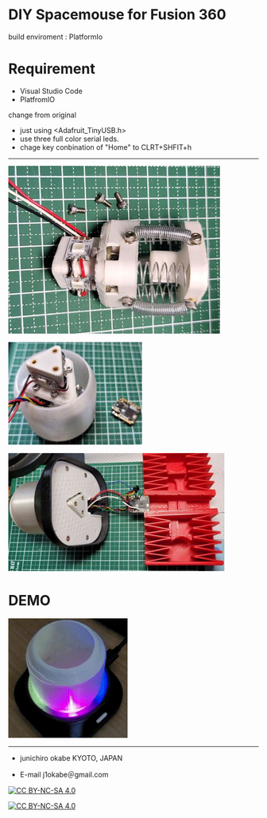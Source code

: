 # DIY Spacemouse for Fusion 360
build enviroment : PlatformIo


# Requirement
* Visual Studio Code
* PlatfromIO


change from original
- just using <Adafruit_TinyUSB.h>
- use three full color serial leds.
- chage key conbination of "Home" to CLRT+SHFIT+h

---
![stem](Images/stem.jpg "stem")

![knob](Images/knob.jpg "knob")

![wire_soldering](Images/wire_soldering.jpg "wire_soldering")

# DEMO
![idleing rainbow](Images/idleing_color.gif "rainbow")

---
* junichiro okabe  KYOTO, JAPAN 

* E-mail j1okabe＠gmail.com


[![CC BY-NC-SA 4.0][cc-by-nc-sa-shield]][cc-by-nc-sa]

[![CC BY-NC-SA 4.0][cc-by-nc-sa-image]][cc-by-nc-sa]

[cc-by-nc-sa]: http://creativecommons.org/licenses/by-nc-sa/4.0/
[cc-by-nc-sa-image]: https://licensebuttons.net/l/by-nc-sa/4.0/88x31.png
[cc-by-nc-sa-shield]: https://img.shields.io/badge/License-CC%20BY--NC--SA%204.0-lightgrey.svg

